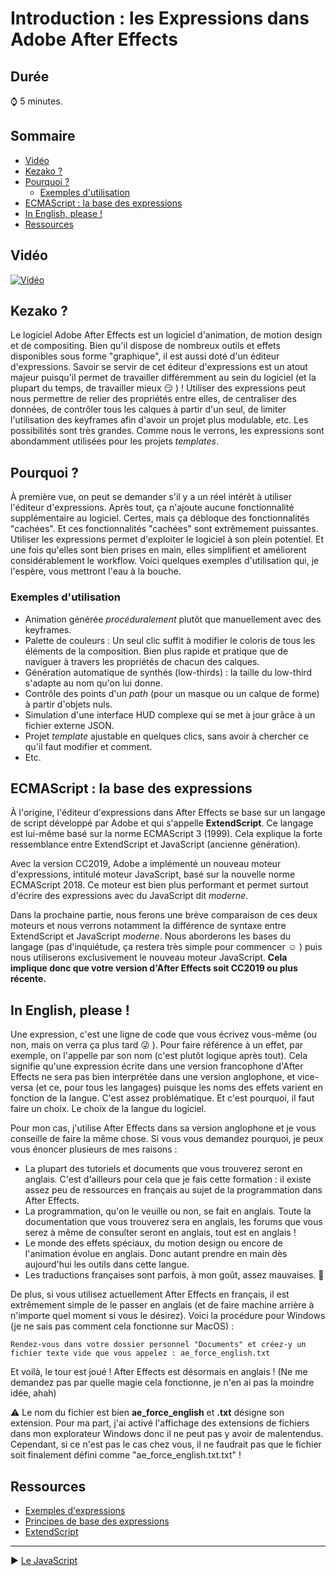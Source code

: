 <!-- omit in toc -->
# Introduction : les **Expressions** dans Adobe After Effects

<!-- omit in toc -->
## Durée

:watch: 5 minutes.

<!-- omit in toc -->
## Sommaire

- [Vidéo](#vidéo)
- [Kezako ?](#kezako-)
- [Pourquoi ?](#pourquoi-)
  - [Exemples d'utilisation](#exemples-dutilisation)
- [ECMAScript : la base des expressions](#ecmascript--la-base-des-expressions)
- [In English, please !](#in-english-please-)
- [Ressources](#ressources)

## Vidéo

[![Vidéo](https://img.youtube.com/vi/4l9TOw0K0UE/maxresdefault.jpg)](https://www.youtube.com/watch?v=4l9TOw0K0UE)

## Kezako ?

Le logiciel Adobe After Effects est un logiciel d'animation, de motion design et de compositing. Bien qu'il dispose de nombreux outils et effets disponibles sous forme "graphique", il est aussi doté d'un éditeur d'expressions. Savoir se servir de cet éditeur d'expressions est un atout majeur puisqu'il permet de travailler différemment au sein du logiciel (et la plupart du temps, de travailler mieux :smirk: ) ! Utiliser des expressions peut nous permettre de relier des propriétés entre elles, de centraliser des données, de contrôler tous les calques à partir d'un seul, de limiter l'utilisation des keyframes afin d'avoir un projet plus modulable, etc. Les possibilités sont très grandes. Comme nous le verrons, les expressions sont abondamment utilisées pour les projets *templates*. 

## Pourquoi ?

À première vue, on peut se demander s'il y a un réel intérêt à utiliser l'éditeur d'expressions. Après tout, ça n'ajoute aucune fonctionnalité supplémentaire au logiciel. Certes, mais ça débloque des fonctionnalités "cachées". Et ces fonctionnalités "cachées" sont extrêmement puissantes. Utiliser les expressions permet d'exploiter le logiciel à son plein potentiel. Et une fois qu'elles sont bien prises en main, elles simplifient et améliorent considérablement le workflow. Voici quelques exemples d'utilisation qui, je l'espère, vous mettront l'eau à la bouche.

### Exemples d'utilisation

- Animation générée *procéduralement* plutôt que manuellement avec des keyframes.
- Palette de couleurs : Un seul clic suffit à modifier le coloris de tous les éléments de la composition. Bien plus rapide et pratique que de naviguer à travers les propriétés de chacun des calques.
- Génération automatique de synthés (low-thirds) : la taille du low-third s'adapte au nom qu'on lui donne.
- Contrôle des points d'un *path* (pour un masque ou un calque de forme) à partir d'objets nuls.
- Simulation d'une interface HUD complexe qui se met à jour grâce à un fichier externe JSON.
- Projet *template* ajustable en quelques clics, sans avoir à chercher ce qu'il faut modifier et comment.
- Etc.

## ECMAScript : la base des expressions

À l'origine, l'éditeur d'expressions dans After Effects se base sur un langage de script développé par Adobe et qui s'appelle **ExtendScript**. Ce langage est lui-même basé sur la norme ECMAScript 3 (1999). Cela explique la forte ressemblance entre ExtendScript et JavaScript (ancienne génération).

Avec la version CC2019, Adobe a implémenté un nouveau moteur d'expressions, intitulé moteur JavaScript, basé sur la nouvelle norme ECMAScript 2018. Ce moteur est bien plus performant et permet surtout d'écrire des expressions avec du JavaScript dit *moderne*.

Dans la prochaine partie, nous ferons une brève comparaison de ces deux moteurs et nous verrons notamment la différence de syntaxe entre ExtendScript et JavaScript *moderne*. Nous aborderons les bases du langage (pas d'inquiétude, ça restera très simple pour commencer :relaxed: ) puis nous utiliserons exclusivement le nouveau moteur JavaScript. **Cela implique donc que votre version d'After Effects soit CC2019 ou plus récente.**

## In English, please !

Une expression, c'est une ligne de code que vous écrivez vous-même (ou non, mais on verra ça plus tard :stuck_out_tongue_winking_eye: ). Pour faire référence à un effet, par exemple, on l'appelle par son nom (c'est plutôt logique après tout). Cela signifie qu'une expression écrite dans une version francophone d'After Effects ne sera pas bien interprétée dans une version anglophone, et vice-versa (et ce, pour tous les langages) puisque les noms des effets varient en fonction de la langue. C'est assez problématique. Et c'est pourquoi, il faut faire un choix. Le choix de la langue du logiciel.

Pour mon cas, j'utilise After Effects dans sa version anglophone et je vous conseille de faire la même chose. Si vous vous demandez pourquoi, je peux vous énoncer plusieurs de mes raisons :

- La plupart des tutoriels et documents que vous trouverez seront en anglais. C'est d'ailleurs pour cela que je fais cette formation : il existe assez peu de ressources en français au sujet de la programmation dans After Effects.
- La programmation, qu'on le veuille ou non, se fait en anglais. Toute la documentation que vous trouverez sera en anglais, les forums que vous serez à même de consulter seront en anglais, tout est en anglais !
- Le monde des effets spéciaux, du motion design ou encore de l'animation évolue en anglais. Donc autant prendre en main dès aujourd'hui les outils dans cette langue.
- Les traductions françaises sont parfois, à mon goût, assez mauvaises. :grimacing:

De plus, si vous utilisez actuellement After Effects en français, il est extrêmement simple de le passer en anglais (et de faire machine arrière à n'importe quel moment si vous le désirez). Voici la procédure pour Windows (je ne sais pas comment cela fonctionne sur MacOS) :

```
Rendez-vous dans votre dossier personnel "Documents" et créez-y un fichier texte vide que vous appelez : ae_force_english.txt
```

Et voilà, le tour est joué ! After Effects est désormais en anglais ! (Ne me demandez pas par quelle magie cela fonctionne, je n'en ai pas la moindre idée, ahah)

:warning: Le nom du fichier est bien **ae_force_english** et **.txt** désigne son extension. Pour ma part, j'ai activé l'affichage des extensions de fichiers dans mon explorateur Windows donc il ne peut pas y avoir de malentendus. Cependant, si ce n'est pas le cas chez vous, il ne faudrait pas que le fichier soit finalement défini comme "ae_force_english.txt.txt" !

## Ressources 

- [Exemples d'expressions](https://helpx.adobe.com/fr/after-effects/user-guide.html/fr/after-effects/using/expression-examples.ug.html)
- [Principes de base des expressions](https://helpx.adobe.com/fr/after-effects/user-guide.html/fr/after-effects/using/expression-basics.ug.html)
- [ExtendScript](https://en.wikipedia.org/wiki/ExtendScript)

-----

:arrow_forward: [Le JavaScript](https://github.com/Julien-Haudegond/Formation-Code-After-Effects/tree/main/1.Expressions/01.JavaScript)
